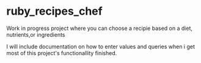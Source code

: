 # ruby_recipes_chef

Work in progress project where you can choose a recipie based on a diet, nutrients,or ingredients

I will include documentation on how to enter values and queries when i get most of this project's functionallity finished.
